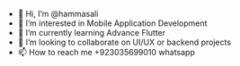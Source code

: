 - 👋 Hi, I’m @hammasali
- 👀 I’m interested in Mobile Application Development 
- 🌱 I’m currently learning Advance Flutter 
- 💞️ I’m looking to collaborate on UI/UX or backend projects
- 📫 How to reach me +923035699010 whatsapp

<!---
hammasali/hammasali is a ✨ special ✨ repository because its `README.md` (this file) appears on your GitHub profile.
You can click the Preview link to take a look at your changes.
--->
